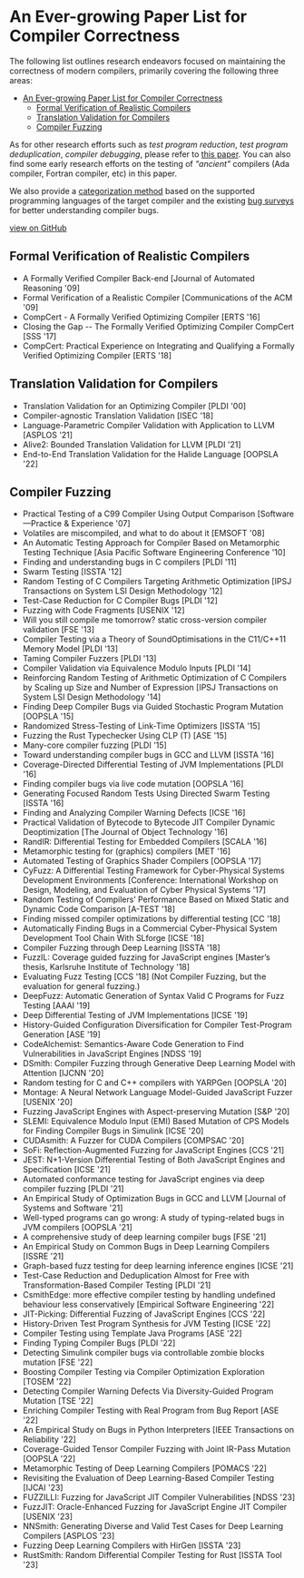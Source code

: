 # An Ever-growing Paper List for Compiler Correctness

The following list outlines research endeavors focused on maintaining the correctness of modern compilers, primarily covering the following three areas:

- [An Ever-growing Paper List for Compiler Correctness](#an-ever-growing-paper-list-for-compiler-correctness)
  - [Formal Verification of Realistic Compilers](#formal-verification-of-realistic-compilers)
  - [Translation Validation for Compilers](#translation-validation-for-compilers)
  - [Compiler Fuzzing](#compiler-fuzzing)

As for other research efforts such as _test program reduction_, _test program deduplication_, _compiler debugging_, please refer to [this paper](https://dl.acm.org/doi/abs/10.1145/3363562).
You can also find some early research efforts on the testing of _"ancient"_ compilers (Ada compiler, Fortran compiler, etc) in this paper.

We also provide a [categorization method](#target-compiler-of) based on the supported programming languages of the target compiler and the existing [bug surveys](#bug-survey) for better understanding compiler bugs.

[view on GitHub](https://github.com/haoyang9804/Papers4CompilerCorrectness)


## Formal Verification of Realistic Compilers

+ A Formally Verified Compiler Back-end [Journal of Automated Reasoning '09]
+ Formal Verification of a Realistic Compiler [Communications of the ACM '09]
+ CompCert - A Formally Verified Optimizing Compiler [ERTS '16]
+ Closing the Gap -- The Formally Verified Optimizing Compiler CompCert [SSS '17]
+ CompCert: Practical Experience on Integrating and Qualifying a Formally Verified Optimizing Compiler [ERTS '18]

## Translation Validation for Compilers

+ Translation Validation for an Optimizing Compiler [PLDI '00]
+ Compiler-agnostic Translation Validation [ISEC '18]
+ Language-Parametric Compiler Validation with Application to LLVM [ASPLOS '21]
+ Alive2: Bounded Translation Validation for LLVM [PLDI '21]
+ End-to-End Translation Validation for the Halide Language [OOPSLA '22]

## Compiler Fuzzing

+ Practical Testing of a C99 Compiler Using Output Comparison [Software—Practice & Experience '07]
+ Volatiles are miscompiled, and what to do about it [EMSOFT '08]
+ An Automatic Testing Approach for Compiler Based on Metamorphic Testing Technique [Asia Pacific Software Engineering Conference '10]
+ Finding and understanding bugs in C compilers [PLDI '11]
+ Swarm Testing [ISSTA '12]
+ Random Testing of C Compilers Targeting Arithmetic Optimization [IPSJ Transactions on System LSI Design Methodology '12]
+ Test-Case Reduction for C Compiler Bugs [PLDI '12]
+ Fuzzing with Code Fragments [USENIX '12]
+ Will you still compile me tomorrow? static cross-version compiler validation [FSE '13]
+ Compiler Testing via a Theory of SoundOptimisations in the C11/C++11 Memory Model [PLDI '13]
+ Taming Compiler Fuzzers [PLDI '13]
+ Compiler Validation via Equivalence Modulo Inputs [PLDI '14]
+ Reinforcing Random Testing of Arithmetic Optimization of C Compilers by Scaling up Size and Number of Expression [IPSJ Transactions on System LSI Design Methodology '14]
+ Finding Deep Compiler Bugs via Guided Stochastic Program Mutation [OOPSLA '15]
+ Randomized Stress-Testing of Link-Time Optimizers [ISSTA '15]
+ Fuzzing the Rust Typechecker Using CLP (T) [ASE '15]
+ Many-core compiler fuzzing [PLDI '15]
+ Toward understanding compiler bugs in GCC and LLVM [ISSTA '16]
+ Coverage-Directed Differential Testing of JVM Implementations [PLDI '16]
+ Finding compiler bugs via live code mutation [OOPSLA '16]
+ Generating Focused Random Tests Using Directed Swarm Testing [ISSTA '16]
+ Finding and Analyzing Compiler Warning Defects [ICSE '16]
+ Practical Validation of Bytecode to Bytecode JIT Compiler Dynamic Deoptimization [The Journal of Object Technology '16]
+ RandIR: Differential Testing for Embedded Compilers [SCALA '16]
+ Metamorphic testing for (graphics) compilers [MET '16]
+ Automated Testing of Graphics Shader Compilers [OOPSLA '17]
+ CyFuzz: A Differential Testing Framework for Cyber-Physical Systems Development Environments [Conference: International Workshop on Design, Modeling, and Evaluation of Cyber Physical Systems '17] 
+ Random Testing of Compilers’ Performance Based on Mixed Static and Dynamic Code Comparison [A-TEST '18]
+ Finding missed compiler optimizations by differential testing [CC '18]
+ Automatically Finding Bugs in a Commercial Cyber-Physical System Development Tool Chain With SLforge [ICSE '18]
+ Compiler Fuzzing through Deep Learning [ISSTA '18]
+ FuzzIL: Coverage guided fuzzing for JavaScript engines [Master’s thesis, Karlsruhe Institute of Technology '18]
+ Evaluating Fuzz Testing [CCS '18] (Not Compiler Fuzzing, but the evaluation for general fuzzing.)
+ DeepFuzz: Automatic Generation of Syntax Valid C Programs for Fuzz Testing [AAAI '19]
+ Deep Differential Testing of JVM Implementations [ICSE '19]
+ History-Guided Configuration Diversification for Compiler Test-Program Generation [ASE '19]
+ CodeAlchemist: Semantics-Aware Code Generation to Find Vulnerabilities in JavaScript Engines [NDSS '19]
+ DSmith: Compiler Fuzzing through Generative Deep Learning Model with Attention [IJCNN '20]
+ Random testing for C and C++ compilers with YARPGen [OOPSLA '20]
+ Montage: A Neural Network Language Model-Guided JavaScript Fuzzer [USENIX '20]
+ Fuzzing JavaScript Engines with Aspect-preserving Mutation [S&P '20]
+ SLEMI: Equivalence Modulo Input (EMI) Based Mutation of CPS Models for Finding Compiler Bugs in Simulink [ICSE '20]
+ CUDAsmith: A Fuzzer for CUDA Compilers [COMPSAC '20]
+ SoFi: Reflection-Augmented Fuzzing for JavaScript Engines [CCS '21]
+ JEST: N+1-Version Differential Testing of Both JavaScript Engines and Specification [ICSE '21]
+ Automated conformance testing for JavaScript engines via deep compiler fuzzing [PLDI '21]
+ An Empirical Study of Optimization Bugs in GCC and LLVM [Journal of Systems and Software '21]
+ Well-typed programs can go wrong: A study of typing-related bugs in JVM compilers [OOPSLA '21]
+ A comprehensive study of deep learning compiler bugs [FSE '21]
+ An Empirical Study on Common Bugs in Deep Learning Compilers [ISSRE '21]
+ Graph-based fuzz testing for deep learning inference engines [ICSE '21]
+ Test-Case Reduction and Deduplication Almost for Free with Transformation-Based Compiler Testing [PLDI '21]
+ CsmithEdge: more effective compiler testing by handling undefined behaviour less conservatively [Empirical Software Engineering '22]
+ JIT-Picking: Differential Fuzzing of JavaScript Engines [CCS '22]
+ History-Driven Test Program Synthesis for JVM Testing [ICSE '22]
+ Compiler Testing using Template Java Programs [ASE '22]
+ Finding Typing Compiler Bugs [PLDI '22]
+ Detecting Simulink compiler bugs via controllable zombie blocks mutation [FSE '22]
+ Boosting Compiler Testing via Compiler Optimization Exploration [TOSEM '22]
+ Detecting Compiler Warning Defects Via Diversity-Guided Program Mutation [TSE '22]
+ Enriching Compiler Testing with Real Program from Bug Report [ASE '22]
+ An Empirical Study on Bugs in Python Interpreters [IEEE Transactions on Reliability '22]
+ Coverage-Guided Tensor Compiler Fuzzing with Joint IR-Pass Mutation [OOPSLA '22]
+ Metamorphic Testing of Deep Learning Compilers [POMACS '22]
+ Revisiting the Evaluation of Deep Learning-Based Compiler Testing [IJCAI '23]
+ FUZZILLI: Fuzzing for JavaScript JIT Compiler Vulnerabilities [NDSS '23]
+ FuzzJIT: Oracle-Enhanced Fuzzing for JavaScript Engine JIT Compiler [USENIX '23]
+ NNSmith: Generating Diverse and Valid Test Cases for Deep Learning Compilers [ASPLOS '23]
+ Fuzzing Deep Learning Compilers with HirGen [ISSTA '23]
+ RustSmith: Random Differential Compiler Testing for Rust [ISSTA Tool '23]

